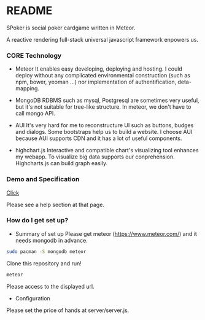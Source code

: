 # README #

SPoker is social poker cardgame written in Meteor.

A reactive rendering full-stack universal javascript framework enpowers us.

### CORE Technology ###
* Meteor
It enables easy developing, deploying and hosting. I could deploy without any complicated environmental construction (such as npm, bower, yeoman ...) nor implementation of authentification, deta-mapping.

* MongoDB
RDBMS such as mysql, Postgresql are sometimes very useful, but it's not suitable for tree-like structure. In meteor, we don't have to call mongo API.

* AUI
It's very hard for me to reconstructure UI such as buttons, budges and dialogs. Some bootstraps help us to build a website. I choose AUI because AUI supports CDN and it has a lot of useful components.

* highchart.js
Interactive and compatible chart's visualizing tool enhances my webapp. To visualize big data supports our conprehension. Highcharts.js can build graph easily.

### Demo and Specification ###
[Click](http://sharppoker.meteor.com/)

Please see a help section at that page.

### How do I get set up? ###

* Summary of set up
Please get meteor (https://www.meteor.com/) and it needs mongodb in advance.

```bash
sudo pacman -S mongodb meteor
```

Clone this repository and run!

```bash
meteor
```

Please access to the displayed url.

* Configuration

Please set the price of hands at server/server.js.

